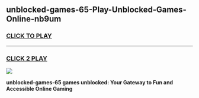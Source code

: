 
## unblocked-games-65-Play-Unblocked-Games-Online-nb9um
<h3>
<a href="https://premium76.site?title=unblocked-games-65&ref=25A">CLICK TO PLAY</a></h3>
<hr>

<h3>
<a href="https://premium76.site?title=unblocked-games-65&ref=25A">CLICK 2 PLAY</a>
  
</h3>

<a href="https://premium76.site?title=unblocked-games-65&ref=25A"><img src="https://clearcache.store/games.png"></a>


**unblocked-games-65 games unblocked: Your Gateway to Fun and Accessible Online Gaming**
